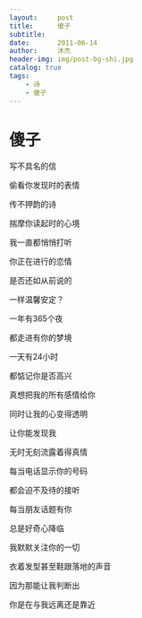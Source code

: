 ```yaml
---
layout:     post
title:      傻子
subtitle: 
date:       2011-06-14
author:     沐杰
header-img: img/post-bg-shi.jpg
catalog: true
tags:
    - 诗
    - 傻子
---
```


# 傻子

写不具名的信

偷看你发现时的表情

传不押韵的诗

揣摩你读起时的心境

我一直都悄悄打听

你正在进行的恋情

是否还如从前说的

一样温馨安定？



一年有365个夜

都走进有你的梦境

一天有24小时

都惦记你是否高兴

真想把我的所有感情给你

同时让我的心变得透明

让你能发现我

无时无刻流露着得真情



每当电话显示你的号码

都会迫不及待的接听

每当朋友话题有你

总是好奇心降临

我默默关注你的一切

衣着发型甚至鞋跟落地的声音

因为那能让我判断出

你是在与我远离还是靠近
